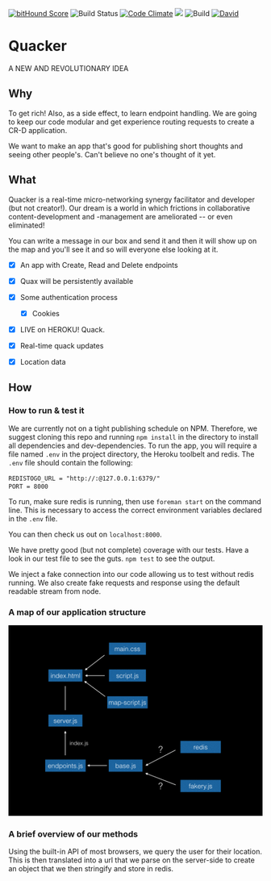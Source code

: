 
[![bitHound Score](https://www.bithound.io/github/plastic-cup/quacker/badges/score.svg)](https://www.bithound.io/github/plastic-cup/quacker/master) ![Build Status](https://travis-ci.org/plastic-cup/quacker.svg?branch=master) [![Code Climate](https://codeclimate.com/github/plastic-cup/quacker/badges/gpa.svg)](https://codeclimate.com/github/plastic-cup/quacker) <a href="https://codeclimate.com/github/plastic-cup/quacker/coverage"><img src="https://codeclimate.com/github/plastic-cup/quacker/badges/coverage.svg" /></a> ![Build](https://david-dm.org/plastic-cup/quacker.svg) [![David](https://img.shields.io/david/dev/strongloop/express.svg)](https://github.com/plastic-cup/quacker)

# Quacker
A NEW AND REVOLUTIONARY IDEA

## Why

To get rich! Also, as a side effect, to learn endpoint handling. We are going to keep our code modular and get experience routing requests to create a CR-D application.

We want to make an app that's good for publishing short thoughts and seeing other people's. Can't believe no one's thought of it yet.

## What

Quacker is a real-time micro-networking synergy facilitator and developer (but not creator!). Our dream is a world in which frictions in collaborative content-development and -management are ameliorated -- or even eliminated!

You can write a message in our box and send it and then it will show up on the map and you'll see it and so will everyone else looking at it.

  + [x] An app with Create, Read and Delete endpoints

  + [x] Quax will be persistently available

  + [x] Some authentication process
    + [x] Cookies

  + [x] LIVE on HEROKU! Quack.

  + [x] Real-time quack updates

  + [x] Location data


## How

### How to run & test it

We are currently not on a tight publishing schedule on NPM. Therefore, we suggest cloning this repo and running `npm install` in the directory to install all dependencies and dev-dependencies. To run the app, you will require a file named `.env` in the project directory, the Heroku toolbelt and redis. The `.env` file should contain the following:

```
REDISTOGO_URL = "http://:@127.0.0.1:6379/"
PORT = 8000
```

To run, make sure redis is running, then use `foreman start` on the command line. This is necessary to access the correct environment variables declared in the `.env` file.

You can then check us out on `localhost:8000`.

We have pretty good (but not complete) coverage with our tests. Have a look in our test file to see the guts. `npm test` to see the output.

We inject a fake connection into our code allowing us to test without redis running. We also create fake requests and response using the default readable stream from node.

### A map of our application structure

![sitemap](quackerMap.png)

### A brief overview of our methods

Using the built-in API of most browsers, we query the user for their location. This is then translated into a url that we parse on the server-side to create an object that we then stringify and store in redis. 
